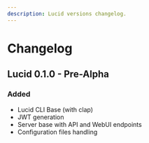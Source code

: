 ```yaml
---
description: Lucid versions changelog.
---
```


# Changelog

## Lucid 0.1.0 - Pre-Alpha

### Added

* Lucid CLI Base \(with clap\)
* JWT generation
* Server base with API and WebUI endpoints
* Configuration files handling
